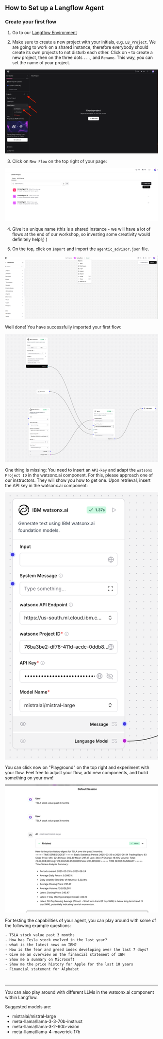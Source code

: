 ## How to Set up a Langflow Agent


### Create your first flow
1. Go to our [Langflow Environment](https://langflow.1x32cqxa0gmi.us-south.codeengine.appdomain.cloud/flows)

2. Make sure to create a new project with your initials, e.g. `LB_Project`. We are going to work on a shared instance, therefore everybody should create its own projects to not disturb each other. Click on `+` to create a new project, then on the three dots `...`, and `Rename`. This way, you can set the name of your project.

![alt text](Images/langflow_project.png)

3. Click on `New Flow` on the top right of your page:

![alt text](Images/image.png)

4. Give it a unique name (this is a shared instance - we will have a lot of flows at the end of our workshop, so investing some creativity would definitely help!;) ) 

5. On the top, click on `Import` and import the `agentic_advisor.json` file.

![alt text](Images/image-1.png)


Well done! You have successfully imported your first flow:

![alt text](Images/image-2.png)


One thing is missing: You need to insert an `API-key` and adapt the `watsonx Project ID` in the watsonx.ai component. For this, please approach one of our instructors. They will show you how to get one. Upon retrieval, insert the API key in the watsonx.ai component:

![alt text](Images/image-3.png)


You can click now on "Playground" on the top right and experiment with your flow. Feel free to adjust your flow, add new components, and build something on your own!

![alt text](Images/image-4.png)

For testing the capabilities of your agent, you can play around with some of the following example questions:

```
- TSLA stock value past 3 months
- How has Tesla stock evolved in the last year?
- what is the latest news on IBM?
- How is the fear and greed index developing over the last 7 days?
- Give me an overview on the financial statement of IBM
- Show me a summary on Microsoft
- Show me the price history for Apple for the last 10 years
- Financial statement for Alphabet
```

</br>

---

You can also play around with different LLMs in the watsonx.ai component within Langflow.

Suggested models are:
- mistralai/mistral-large
- meta-llama/llama-3-3-70b-instruct
- meta-llama/llama-3-2-90b-vision
- meta-llama/llama-4-maverick-17b
